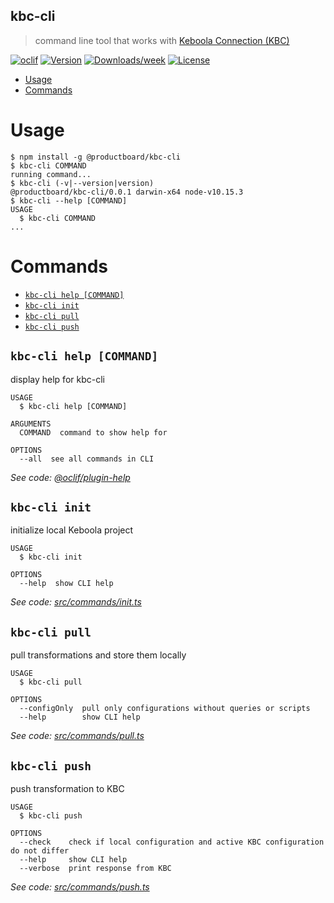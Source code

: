 ## kbc-cli

> command line tool that works with [Keboola Connection (KBC)](https://developers.keboola.com/)

[![oclif](https://img.shields.io/badge/cli-oclif-brightgreen.svg)](https://oclif.io)
[![Version](https://img.shields.io/npm/v/kbc-cli.svg)](https://npmjs.org/package/@productboard/kbc-cli)
[![Downloads/week](https://img.shields.io/npm/dw/kbc-cli.svg)](https://npmjs.org/package/@productboard/kbc-cli)
[![License](https://img.shields.io/npm/l/kbc-cli.svg)](https://github.com/productboardlabs/kbc-cli/blob/master/package.json)

<!-- toc -->
* [Usage](#usage)
* [Commands](#commands)
<!-- tocstop -->

# Usage

<!-- usage -->
```sh-session
$ npm install -g @productboard/kbc-cli
$ kbc-cli COMMAND
running command...
$ kbc-cli (-v|--version|version)
@productboard/kbc-cli/0.0.1 darwin-x64 node-v10.15.3
$ kbc-cli --help [COMMAND]
USAGE
  $ kbc-cli COMMAND
...
```
<!-- usagestop -->

# Commands

<!-- commands -->
* [`kbc-cli help [COMMAND]`](#kbc-cli-help-command)
* [`kbc-cli init`](#kbc-cli-init)
* [`kbc-cli pull`](#kbc-cli-pull)
* [`kbc-cli push`](#kbc-cli-push)

## `kbc-cli help [COMMAND]`

display help for kbc-cli

```
USAGE
  $ kbc-cli help [COMMAND]

ARGUMENTS
  COMMAND  command to show help for

OPTIONS
  --all  see all commands in CLI
```

_See code: [@oclif/plugin-help](https://github.com/oclif/plugin-help/blob/v2.2.0/src/commands/help.ts)_

## `kbc-cli init`

initialize local Keboola project

```
USAGE
  $ kbc-cli init

OPTIONS
  --help  show CLI help
```

_See code: [src/commands/init.ts](https://github.com/productboardlabs/kbc-cli/blob/v0.0.1/src/commands/init.ts)_

## `kbc-cli pull`

pull transformations and store them locally

```
USAGE
  $ kbc-cli pull

OPTIONS
  --configOnly  pull only configurations without queries or scripts
  --help        show CLI help
```

_See code: [src/commands/pull.ts](https://github.com/productboardlabs/kbc-cli/blob/v0.0.1/src/commands/pull.ts)_

## `kbc-cli push`

push transformation to KBC

```
USAGE
  $ kbc-cli push

OPTIONS
  --check    check if local configuration and active KBC configuration do not differ
  --help     show CLI help
  --verbose  print response from KBC
```

_See code: [src/commands/push.ts](https://github.com/productboardlabs/kbc-cli/blob/v0.0.1/src/commands/push.ts)_
<!-- commandsstop -->
